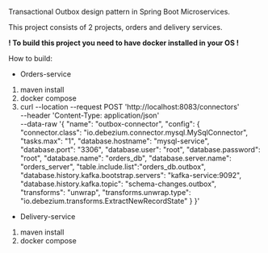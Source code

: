 Transactional Outbox design pattern in Spring Boot Microservices.

This project consists of 2 projects, orders and delivery services.

**! To build this project you need to have docker installed in your OS !**

How to build:

- Orders-service

1) maven install
2) docker compose
3) curl --location --request POST 'http://localhost:8083/connectors' \
   --header 'Content-Type: application/json' \
   --data-raw '{
   "name": "outbox-connector",
   "config": {
   "connector.class": "io.debezium.connector.mysql.MySqlConnector",
   "tasks.max": "1",
   "database.hostname": "mysql-service",
   "database.port": "3306",
   "database.user": "root",
   "database.password": "root",
   "database.name": "orders_db",
   "database.server.name": "orders_server",
   "table.include.list":"orders_db.outbox",
   "database.history.kafka.bootstrap.servers": "kafka-service:9092",
   "database.history.kafka.topic": "schema-changes.outbox",
   "transforms": "unwrap",
   "transforms.unwrap.type": "io.debezium.transforms.ExtractNewRecordState"
   }
   }'
- Delivery-service
1) maven install
2) docker compose